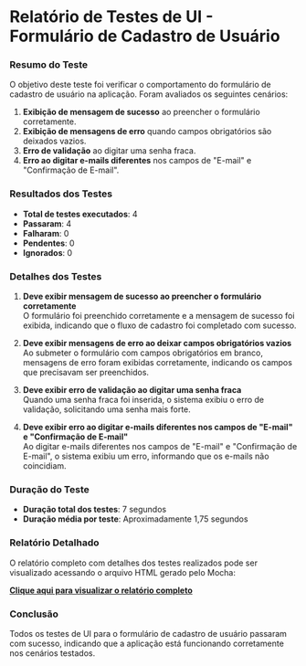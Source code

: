 # **Relatório de Testes de UI - Formulário de Cadastro de Usuário**

### **Resumo do Teste**
O objetivo deste teste foi verificar o comportamento do formulário de cadastro de usuário na aplicação. Foram avaliados os seguintes cenários:

1. **Exibição de mensagem de sucesso** ao preencher o formulário corretamente.
2. **Exibição de mensagens de erro** quando campos obrigatórios são deixados vazios.
3. **Erro de validação** ao digitar uma senha fraca.
4. **Erro ao digitar e-mails diferentes** nos campos de "E-mail" e "Confirmação de E-mail".

### **Resultados dos Testes**

- **Total de testes executados**: 4
- **Passaram**: 4
- **Falharam**: 0
- **Pendentes**: 0
- **Ignorados**: 0

### **Detalhes dos Testes**

1. **Deve exibir mensagem de sucesso ao preencher o formulário corretamente**  
   O formulário foi preenchido corretamente e a mensagem de sucesso foi exibida, indicando que o fluxo de cadastro foi completado com sucesso.

2. **Deve exibir mensagens de erro ao deixar campos obrigatórios vazios**  
   Ao submeter o formulário com campos obrigatórios em branco, mensagens de erro foram exibidas corretamente, indicando os campos que precisavam ser preenchidos.

3. **Deve exibir erro de validação ao digitar uma senha fraca**  
   Quando uma senha fraca foi inserida, o sistema exibiu o erro de validação, solicitando uma senha mais forte.

4. **Deve exibir erro ao digitar e-mails diferentes nos campos de "E-mail" e "Confirmação de E-mail"**  
   Ao digitar e-mails diferentes nos campos de "E-mail" e "Confirmação de E-mail", o sistema exibiu um erro, informando que os e-mails não coincidiam.

### **Duração do Teste**
- **Duração total dos testes**: 7 segundos
- **Duração média por teste**: Aproximadamente 1,75 segundos

### **Relatório Detalhado**
O relatório completo com detalhes dos testes realizados pode ser visualizado acessando o arquivo HTML gerado pelo Mocha:

[**Clique aqui para visualizar o relatório completo**](\cypress\reports\mochawesome.html)

### **Conclusão**
Todos os testes de UI para o formulário de cadastro de usuário passaram com sucesso, indicando que a aplicação está funcionando corretamente nos cenários testados.
